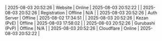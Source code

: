 | 2025-08-03 20:52:26 | Website | Online | 2025-08-03 20:52:22 |
| 2025-08-03 20:52:26 | Registration | Offline | N/A |
| 2025-08-03 20:52:26 | Auth Server | Offline | 2025-08-02 17:34:51 |
| 2025-08-03 20:52:26 | Kezan (PvE) | Offline | 2025-08-03 17:58:02 |
| 2025-08-03 20:52:26 | Gurubashi (PvP) | Offline | N/A |
| 2025-08-03 20:52:26 | Cloudflare | Online | 2025-08-03 20:52:22 |
